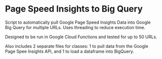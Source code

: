 # Page Speed Insights to Big Query
Script to automatically pull Google Page Speed Insights Data into Google Big Query for multiple URLs. Uses threading to reduce execution time.

Designed to be run in Google Cloud Functions and tested for up to 50 URLs.

Also includes 2 separate files for classes: 1 to pull data from the Google Page Spee Insights APi, and 1 to load a dataframe into BigQuery.
